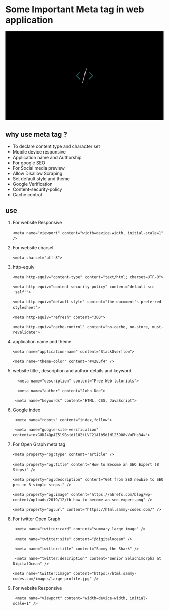 # Some Important Meta tag in web application

![meta tag background img](./img/bg.jpg)

## why use meta tag ?

- To declare content type and character set
- Mobile device responsive
- Application name and Authorship
- For google SEO
- For Social media preview
- Allow Disallow Scraping
- Set default style and theme
- Google Verification
- Content-security-policy
- Cache control

## use

1. For website Responsive

   `
   <meta name="viewport" content="width=device-width, initial-scale=1" />
   `

2. For website charset

   `<meta charset="utf-8">
`

3. http-equiv

   `
   <meta http-equiv="content-type" content="text/html; charset=UTF-8">
   `

   `
    <meta http-equiv="content-security-policy" content="default-src       'self'">
   `

   `
    <meta http-equiv="default-style" content="the document's preferred stylesheet">
   `

   `
    <meta http-equiv="refresh" content="300">
   `

   `
   <meta http-equiv="cache-control" content="no-cache, no-store, must-revalidate">
   `

4. application name and theme

   `<meta name="application-name" content="StackOverflow">`

   `<meta name="theme-color" content="#4285f4" />
`

5. website title , description and author details and keyword

   `  <meta name="description" content="Free Web tutorials">`

   `  <meta name="author" content="John Doe">`

   ` <meta name="keywords" content="HTML, CSS, JavaScript">`

6. Google index

   ` <meta name="robots" content="index,follow">`

   ` <meta name="google-site-verification" content=+nxGUDJ4QpAZ5l9Bsjdi102tLVC21AIh5d1Nl23908vVuFHs34=">`

7. For Open Graph meta tag

   `<meta property="og:type" content="article" />`

   `<meta property="og:title" content="How to Become an SEO Expert (8 Steps)" />
  `

   `<meta property="og:description" content="Get from SEO newbie to SEO pro in 8 simple steps." />
   `

   `<meta property="og:image" content="https://ahrefs.com/blog/wp-content/uploads/2019/12/fb-how-to-become-an-seo-expert.png" />
`

   `<meta property="og:url" content="https://html.sammy-codes.com/" />`

8. For twitter Open Graph

   ` <meta name="twitter:card" content="summary_large_image" />`

   ` <meta name="twitter:site" content="@digitalocean" />`

   ` <meta name="twitter:title" content="Sammy the Shark" />`

   ` <meta name="twitter:description" content="Senior Selachimorpha at DigitalOcean" />`

   `<meta name="twitter:image" content="https://html.sammy-codes.com/images/large-profile.jpg" />`

9. For website Responsive

   ` <meta name="viewport" content="width=device-width, initial-scale=1" />`
